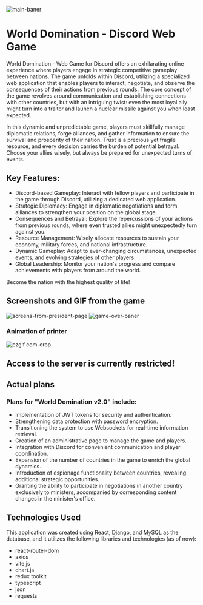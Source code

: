 ![main-baner](https://github.com/max-abraztsov/World_domination/assets/85298173/23854692-d955-4fba-a3f9-eb5f38a9ff11)
# World Domination - Discord Web Game

World Domination - Web Game for Discord offers an exhilarating online experience where players engage in strategic competitive gameplay between nations. The game unfolds within Discord, utilizing a specialized web application that enables players to interact, negotiate, and observe the consequences of their actions from previous rounds. The core concept of the game revolves around communication and establishing connections with other countries, but with an intriguing twist: even the most loyal ally might turn into a traitor and launch a nuclear missile against you when least expected.

In this dynamic and unpredictable game, players must skillfully manage diplomatic relations, forge alliances, and gather information to ensure the survival and prosperity of their nation. Trust is a precious yet fragile resource, and every decision carries the burden of potential betrayal. Choose your allies wisely, but always be prepared for unexpected turns of events.

## Key Features:

* Discord-based Gameplay: Interact with fellow players and participate in the game through Discord, utilizing a dedicated web application.
* Strategic Diplomacy: Engage in diplomatic negotiations and form alliances to strengthen your position on the global stage.
* Consequences and Betrayal: Explore the repercussions of your actions from previous rounds, where even trusted allies might unexpectedly turn against you.
* Resource Management: Wisely allocate resources to sustain your economy, military forces, and national infrastructure.
* Dynamic Gameplay: Adapt to ever-changing circumstances, unexpected events, and evolving strategies of other players.
* Global Leadership: Monitor your nation's progress and compare achievements with players from around the world.

Become the nation with the highest quality of life!

## Screenshots and GIF from the game

![screens-from-president-page](https://github.com/max-abraztsov/World_domination/assets/85298173/f30d6735-6ef5-4045-8d01-1f7b61a624e4)
![game-over-baner](https://github.com/max-abraztsov/World_domination/assets/85298173/2d4bfd27-9507-4a60-a96c-ca74531fbe40)

### Animation of printer
![ezgif com-crop](https://github.com/max-abraztsov/World_domination/assets/85298173/f26a37b3-9f2e-4004-b7e7-6ca21bbe1bf7)

## Access to the server is currently restricted!

## Actual plans 

### Plans for "World Domination v2.0" include:

* Implementation of JWT tokens for security and authentication.
* Strengthening data protection with password encryption.
* Transitioning the system to use Websockets for real-time information retrieval.
* Creation of an administrative page to manage the game and players.
* Integration with Discord for convenient communication and player coordination.
* Expansion of the number of countries in the game to enrich the global dynamics.
* Introduction of espionage functionality between countries, revealing additional strategic opportunities.
* Granting the ability to participate in negotiations in another country exclusively to ministers, accompanied by corresponding content changes in the minister's office.

## Technologies Used

This application was created using React, Django, and MySQL as the database, and it utilizes the following libraries and technologies (as of now):

* react-router-dom
* axios
* vite.js
* chart.js
* redux toolkit
* typescript
* json
* requests
